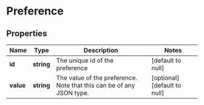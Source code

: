 # Preference

## Properties
Name | Type | Description | Notes
------------ | ------------- | ------------- | -------------
**id** | **string** | The unique id of the preference | [default to null]
**value** | **string** | The value of the preference. Note that this can be of any JSON type. | [optional] [default to null]


